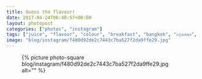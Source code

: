 ```yaml
---
title: Guess the flavour!
date: 2017-04-24T06:40:57+00:00
layout: photopost
categories: ["photos", "instagram"]
tags: ["juice", "flavour", "colour", "breakfast", "bangkok", "กรุงเทพฯ", "thailand", "ประเทศไทย", "peninsulahotel", "thailand🇹🇭"]
image: "blog/instagram/f480d92de2c7443c7ba527f2da9ffe29.jpg"
---
```


<figure class="photo photo--square">
  {% picture photo-square blog/instagram/f480d92de2c7443c7ba527f2da9ffe29.jpg alt="" %}
</figure>


